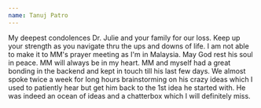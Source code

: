 ```yaml
---
name: Tanuj Patro
---
```

My deepest condolences Dr. Julie and your family for our loss. Keep up your strength as you navigate thru the ups and downs of life. I am not able to make it to MM's prayer meeting as I'm in Malaysia. May God rest his soul in peace. MM will always be in my heart. MM and myself had a great bonding in the  backend and kept in touch till his last few days. We almost spoke twice a week for long hours brainstorming on his crazy ideas which I used to patiently hear but get him back to the 1st idea he started with. He was indeed an ocean of ideas and a  chatterbox which I will definitely miss.
